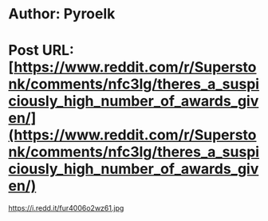 # Author: Pyroelk
# Post URL: [https://www.reddit.com/r/Superstonk/comments/nfc3lg/theres_a_suspiciously_high_number_of_awards_given/](https://www.reddit.com/r/Superstonk/comments/nfc3lg/theres_a_suspiciously_high_number_of_awards_given/)


https://i.redd.it/fur4006o2wz61.jpg